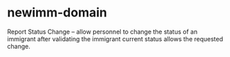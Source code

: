 # newimm-domain
 Report Status Change – allow personnel to change the status of an immigrant after validating the immigrant current status allows the requested change.
